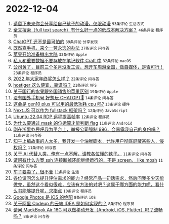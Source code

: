 # 2022-12-04

1. [请留下未来你会分享给自己孩子的动漫，仅限动漫](https://www.v2ex.com/t/899934) `93条评论` `生活方式`
1. [全文搜索（full text search）有什么好一点的低成本解决方案？](https://www.v2ex.com/t/899924) `46条评论` `程序员`
1. [ChatGPT 还不是最可怕的](https://www.v2ex.com/t/899927) `39条评论` `分享发现`
1. [既然查手机，来个一劳永逸的办法](https://www.v2ex.com/t/899929) `37条评论` `问与答`
1. [苹果开始准备撤出大陆](https://www.v2ex.com/t/899953) `33条评论` `Apple`
1. [私人和重要数据不要存放在笔记软件 Craft 中](https://www.v2ex.com/t/899957) `32条评论` `macOS`
1. [公司黄了，目前三个多月没发工资，想开车周游全国，做自媒体，是否可行！](https://www.v2ex.com/t/900016) `23条评论` `程序员`
1. [2022 年大家年终奖怎么样？](https://www.v2ex.com/t/899988) `22条评论` `问与答`
1. [hostiger 这么便宜，靠谱吗？](https://www.v2ex.com/t/899928) `21条评论` `VPS`
1. [关于国行的水果跟外国销售的苹果区别](https://www.v2ex.com/t/899946) `19条评论` `Apple`
1. [没有国外手机号,好想玩 CHATGPT🥺](https://www.v2ex.com/t/899956) `14条评论` `问与答`
1. [这会是 gen10 plus 可以用的最低功耗 cpu 吗?](https://www.v2ex.com/t/899963) `13条评论` `硬件`
1. [Next.JS 可以作为 fullstack 框架吗？](https://www.v2ex.com/t/899993) `12条评论` `JavaScript`
1. [Ubuntu 22.04 RDP 远程提高帧率](https://www.v2ex.com/t/899922) `12条评论` `程序员`
1. [为什么要通过 mask 的位运算才能判断 flag](https://www.v2ex.com/t/900022) `11条评论` `Android`
1. [刚在浙里办民呼我为平台上，举报公司强制 996，会暴露我自己的身份吗？](https://www.v2ex.com/t/899973) `11条评论` `问与答`
1. [知乎上编故事的人太多，我开发一个油猴脚本，允许用户彻底屏蔽某些人，侵权吗？](https://www.v2ex.com/t/899968) `11条评论` `问与答`
1. [关于 AI 代替人类，俺有一点不解，请教各位懂的铁子。](https://www.v2ex.com/t/899954) `11条评论` `问与答`
1. [请问有什么方案 ssh 连接断掉还能继续运行的，不是 screen， like mosh](https://www.v2ex.com/t/899945) `11条评论` `问与答`
1. [车子要卖了，很不舍](https://www.v2ex.com/t/899943) `11条评论` `生活`
1. [各位请问怎么提升评估需求的能力？经常产品一句话需求，然后问我多少天能做完，虽然这个看似很难，应该有方法的对吧？这属于哪方面的能力呢，看什么书能够提升呢，求指点](https://www.v2ex.com/t/899962) `10条评论` `程序员`
1. [Google Photos 是 iOS 的绝配](https://www.v2ex.com/t/900014) `8条评论` `iOS`
1. [关于阿里 Codeup 的云端 IDEA 是如何实现的？](https://www.v2ex.com/t/900006) `8条评论` `程序员`
1. [请问 MackBook Air 16G 可以做移动开发（Android, iOS, Flutter）吗？流畅吗？](https://www.v2ex.com/t/899990) `8条评论` `问与答`
